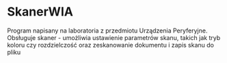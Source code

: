 # SkanerWIA
Program napisany na laboratoria z przedmiotu Urządzenia Peryferyjne. Obsługuje skaner - umożliwia ustawienie parametrów skanu, takich jak tryb koloru czy rozdzielczość oraz zeskanowanie dokumentu i zapis skanu do pliku
